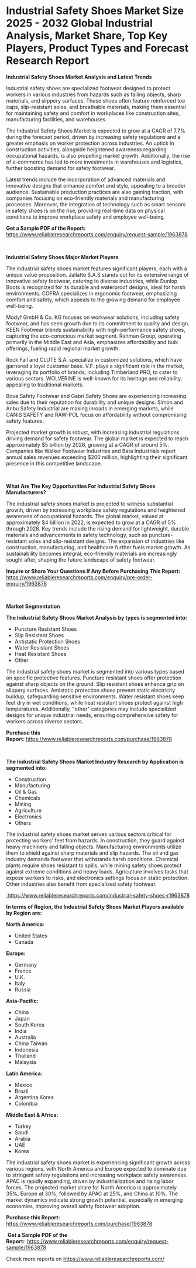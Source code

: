 <p><h1>Industrial Safety Shoes Market Size 2025 - 2032 Global Industrial Analysis, Market Share, Top Key Players, Product Types and Forecast Research Report</h1></p><p><strong>Industrial Safety Shoes Market Analysis and Latest Trends</strong></p>
<p><p>Industrial safety shoes are specialized footwear designed to protect workers in various industries from hazards such as falling objects, sharp materials, and slippery surfaces. These shoes often feature reinforced toe caps, slip-resistant soles, and breathable materials, making them essential for maintaining safety and comfort in workplaces like construction sites, manufacturing facilities, and warehouses.</p><p>The Industrial Safety Shoes Market is expected to grow at a CAGR of 7.7% during the forecast period, driven by increasing safety regulations and a greater emphasis on worker protection across industries. An uptick in construction activities, alongside heightened awareness regarding occupational hazards, is also propelling market growth. Additionally, the rise of e-commerce has led to more investments in warehouses and logistics, further boosting demand for safety footwear.</p><p>Latest trends include the incorporation of advanced materials and innovative designs that enhance comfort and style, appealing to a broader audience. Sustainable production practices are also gaining traction, with companies focusing on eco-friendly materials and manufacturing processes. Moreover, the integration of technology such as smart sensors in safety shoes is on the rise, providing real-time data on physical conditions to improve workplace safety and employee well-being.</p></p>
<p><strong>Get a Sample PDF of the Report:&nbsp;</strong> <a href="https://www.reliableresearchreports.com/enquiry/request-sample/1963878?utm_campaign=3093&utm_medium=2&utm_source=Github&utm_content=ia&utm_term=04042025&utm_id=industrial-safety-shoes">https://www.reliableresearchreports.com/enquiry/request-sample/1963878</a></p>
<p>&nbsp;</p>
<p><strong>Industrial Safety Shoes Major Market Players</strong></p>
<p><p>The industrial safety shoes market features significant players, each with a unique value proposition. Jallatte S.A.S stands out for its extensive range of innovative safety footwear, catering to diverse industries, while Dunlop Boots is recognized for its durable and waterproof designs, ideal for harsh environments. COFRA specializes in ergonomic footwear, emphasizing comfort and safety, which appeals to the growing demand for employee well-being.</p><p>Modyf GmbH & Co. KG focuses on workwear solutions, including safety footwear, and has seen growth due to its commitment to quality and design. KEEN Footwear blends sustainability with high-performance safety shoes, capturing the eco-conscious market segment. Rahman Group, operating primarily in the Middle East and Asia, emphasizes affordability and bulk offerings, fueling rapid regional market growth.</p><p>Rock Fall and CLUTE S.A. specialize in customized solutions, which have garnered a loyal customer base. V.F. plays a significant role in the market, leveraging its portfolio of brands, including Timberland PRO, to cater to various sectors. WOLVERINE is well-known for its heritage and reliability, appealing to traditional markets.</p><p>Bova Safety Footwear and Gabri Safety Shoes are experiencing increasing sales due to their reputation for durability and unique designs. Simon and Anbu Safety Industrial are making inroads in emerging markets, while CANIS SAFETY and RAW-POL focus on affordability without compromising safety features.</p><p>Projected market growth is robust, with increasing industrial regulations driving demand for safety footwear. The global market is expected to reach approximately $5 billion by 2026, growing at a CAGR of around 5%. Companies like Walker Footwear Industries and Bata Industrials report annual sales revenues exceeding $200 million, highlighting their significant presence in this competitive landscape.</p></p>
<p>&nbsp;</p>
<p><strong>What Are The Key Opportunities For Industrial Safety Shoes Manufacturers?</strong></p>
<p><p>The industrial safety shoes market is projected to witness substantial growth, driven by increasing workplace safety regulations and heightened awareness of occupational hazards. The global market, valued at approximately $4 billion in 2022, is expected to grow at a CAGR of 5% through 2028. Key trends include the rising demand for lightweight, durable materials and advancements in safety technology, such as puncture-resistant soles and slip-resistant designs. The expansion of industries like construction, manufacturing, and healthcare further fuels market growth. As sustainability becomes integral, eco-friendly materials are increasingly sought after, shaping the future landscape of safety footwear.</p></p>
<p><strong>Inquire or Share Your Questions If Any Before Purchasing This Report:</strong> <a href="https://www.reliableresearchreports.com/enquiry/pre-order-enquiry/1963878?utm_campaign=3093&utm_medium=2&utm_source=Github&utm_content=ia&utm_term=04042025&utm_id=industrial-safety-shoes">https://www.reliableresearchreports.com/enquiry/pre-order-enquiry/1963878</a></p>
<p>&nbsp;</p>
<p><strong>Market Segmentation</strong></p>
<p><strong>The Industrial Safety Shoes Market Analysis by types is segmented into:</strong></p>
<p><ul><li>Puncture Resistant Shoes</li><li>Slip Resistant Shoes</li><li>Antistatic Protection Shoes</li><li>Water Resistant Shoes</li><li>Heat Resistant Shoes</li><li>Other</li></ul></p>
<p><p>The industrial safety shoes market is segmented into various types based on specific protective features. Puncture resistant shoes offer protection against sharp objects on the ground. Slip resistant shoes enhance grip on slippery surfaces. Antistatic protection shoes prevent static electricity buildup, safeguarding sensitive environments. Water resistant shoes keep feet dry in wet conditions, while heat resistant shoes protect against high temperatures. Additionally, "other" categories may include specialized designs for unique industrial needs, ensuring comprehensive safety for workers across diverse sectors.</p></p>
<p><strong>Purchase this Report:&nbsp;</strong><a href="https://www.reliableresearchreports.com/purchase/1963878?utm_campaign=3093&utm_medium=2&utm_source=Github&utm_content=ia&utm_term=04042025&utm_id=industrial-safety-shoes">https://www.reliableresearchreports.com/purchase/1963878</a></p>
<p>&nbsp;</p>
<p><strong>The Industrial Safety Shoes Market Industry Research by Application is segmented into:</strong></p>
<p><ul><li>Construction</li><li>Manufacturing</li><li>Oil & Gas</li><li>Chemicals</li><li>Mining</li><li>Agriculture</li><li>Electronics</li><li>Others</li></ul></p>
<p><p>The industrial safety shoes market serves various sectors critical for protecting workers' feet from hazards. In construction, they guard against heavy machinery and falling objects. Manufacturing environments utilize them to shield against sharp materials and slip hazards. The oil and gas industry demands footwear that withstands harsh conditions. Chemical plants require shoes resistant to spills, while mining safety shoes protect against extreme conditions and heavy loads. Agriculture involves tasks that expose workers to risks, and electronics settings focus on static protection. Other industries also benefit from specialized safety footwear.</p></p>
<p><a href="https://www.reliableresearchreports.com/industrial-safety-shoes-r1963878?utm_campaign=3093&utm_medium=2&utm_source=Github&utm_content=ia&utm_term=04042025&utm_id=industrial-safety-shoes">&nbsp;https://www.reliableresearchreports.com/industrial-safety-shoes-r1963878</a></p>
<p><strong>In terms of Region, the Industrial Safety Shoes Market Players available by Region are:</strong></p>
<p>
    <p> <strong> North America: </strong>
        <ul>
            <li>United States</li>
            <li>Canada</li>
        </ul>
        </p> 
    <p> <strong> Europe: </strong>
        <ul>
            <li>Germany</li>
            <li>France</li>
            <li>U.K.</li>
            <li>Italy</li>
            <li>Russia</li>
        </ul>
        </p> 
    <p> <strong> Asia-Pacific: </strong>
        <ul>
            <li>China</li>
            <li>Japan</li>
            <li>South Korea</li>
            <li>India</li>
            <li>Australia</li>
            <li>China Taiwan</li>
            <li>Indonesia</li>
            <li>Thailand</li>
            <li>Malaysia</li>
        </ul>
        </p> 
    <p> <strong> Latin America: </strong>
        <ul>
            <li>Mexico</li>
            <li>Brazil</li>
            <li>Argentina Korea</li>
            <li>Colombia</li>
        </ul>
        </p> 
    <p> <strong> Middle East & Africa: </strong>
        <ul>
            <li>Turkey</li>
            <li>Saudi</li>
            <li>Arabia</li>
            <li>UAE</li>
            <li>Korea</li>
        </ul>
    </p>
    </p>
<p><p>The industrial safety shoes market is experiencing significant growth across various regions, with North America and Europe expected to dominate due to stringent safety regulations and increasing workplace safety awareness. APAC is rapidly expanding, driven by industrialization and rising labor forces. The projected market share for North America is approximately 35%, Europe at 30%, followed by APAC at 25%, and China at 10%. The market dynamics indicate strong growth potential, especially in emerging economies, improving overall safety footwear adoption.</p></p>
<p><strong>Purchase this Report: </strong><a href="https://www.reliableresearchreports.com/purchase/1963878?utm_campaign=3093&utm_medium=2&utm_source=Github&utm_content=ia&utm_term=04042025&utm_id=industrial-safety-shoes">https://www.reliableresearchreports.com/purchase/1963878</a></p>
<p>&nbsp;<strong>Get a Sample PDF of the Report:&nbsp;&nbsp;</strong><a href="https://www.reliableresearchreports.com/enquiry/request-sample/1963878?utm_campaign=3093&utm_medium=2&utm_source=Github&utm_content=ia&utm_term=04042025&utm_id=industrial-safety-shoes">https://www.reliableresearchreports.com/enquiry/request-sample/1963878</a></p>
<p><strong></strong></p>
<p>Check more reports on <a href="https://www.reliableresearchreports.com/?utm_campaign=3093&utm_medium=2&utm_source=Github&utm_content=ia&utm_term=04042025&utm_id=industrial-safety-shoes">https://www.reliableresearchreports.com/</a></p>